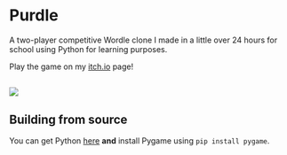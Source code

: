 # Purdle

A two-player competitive Wordle clone I made in a little over 24 hours for school using Python for learning purposes.

Play the game on my [itch.io](https://envoye.itch.io/purdle) page!

##

![](https://img.itch.zone/aW1hZ2UvMTM5NzMyNC84MTQ5NjYyLnBuZw==/original/DPGiJo.png)

## Building from source

You can get Python [here](https://www.python.org/downloads/) **and** install Pygame using ``pip install pygame``.
